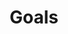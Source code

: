 ---
title: "Goals"
# type: widget_page <- 이 줄을 삭제하거나 주석 처리합니다.
summary: "미래의 계획과 목표,달성을 기록합니다."
sort_by: date
sort_ascending: false
---